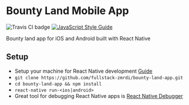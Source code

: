 # Bounty Land Mobile App
![Travis CI badge](https://travis-ci.org/fullstack-zmrdi/bounty-land-app.svg?branch=master)
[![JavaScript Style Guide](https://cdn.rawgit.com/feross/standard/master/badge.svg)](https://github.com/feross/standard)

Bounty land app for iOS and Android built with React Native

## Setup
- Setup your machine for React Native development [Guide](http://facebook.github.io/react-native/docs/getting-started.html)
- `git clone https://github.com/fullstack-zmrdi/bounty-land-app.git`
- `cd bounty-land-app && npm install`
- `react-native run-<ios|android>`
- Great tool for debugging React Native apps is [React Native Debugger](https://github.com/jhen0409/react-native-debugger)


